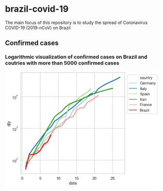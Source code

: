 # brazil-covid-19
The main focus of this repository is to study the spread of Coronavirus COVID-19 (2019-nCoV) on Brazil

## Confirmed cases
### Logarithmic visualization of confirmed cases on Brazil and coutries with more than 5000 confirmed cases
![altlog_confirmed_brazil_plus_5000.pngtext](https://github.com/lcscarvalho/brazil-covid-19/blob/master/images/log_confirmed_brazil_plus_5000.png?raw=true)
